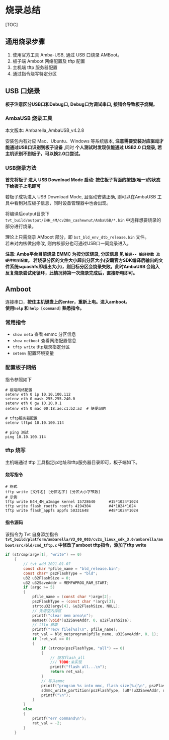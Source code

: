 # 烧录总结

[TOC]

## 通用烧录步骤

1. 使用官方工具 Amba-USB, 通过 USB 口烧录 AMBoot。
2. 板子端 Amboot 网络配置及 tftp 配置
3. 主机端 tftp 服务器配置
4. 通过指令烧写特定分区

## USB 口烧录 

__板子注意区分USB口和Debug口, Debug口为调试串口, 接错会导致板子烧糊。__

### AmbaUSB 烧录工具

本文版本: Ambarella_AmbaUSB_v4.2.8

安装包内有对应 Mac、Ubuntu、Windows 等系统版本, __注意需要安装对应驱动才能通过USB口识别到板子设备__ ,同时 __个人测试时发现仅能通过 USB2.0 口烧录, 若主机识别不到板子，可以换2.0口尝试。__

### USB烧录方法

__首先将板子 进入 USB Download Mode 启动: 按住板子背面的按钮(唯一)的状态下给板子上电即可__

若板子成功进入 USB Download Mode, 且驱动安装正确, 则可以在AmbaUSB 工具中看到对应板子信息，同时设备管理器中也会出现。

将编译后output目录下 `tvt_build/output/E4H_4M/cv28m_cashewnut/AmbaUSB/*.bin` 中选择想要烧录的部分进行烧录。

理论上只需烧录 AMboot 部分，即 `bst_bld_env_dtb_release.bin` 文件。  
若未对内核做出修改, 则内核部分也可通过USB口一同烧录进入。

__注意: Amba平台目前烧录 EMMC 为按分区烧录,  分区信息 见 `编译-- 编译参数 及 硬件相关配置`。 若烧录分区的文件大小超出分区大小(安霸官方SDK编译后输出的文件系统squashfs即超出大小)，则目标分区会烧录失败。此时AmbaUSB 会陷入反复烧录尝试死循环，此情况待第一次烧录完成后，直接断电即可。__

## Amboot

连接串口，__按住主机键盘上的enter，重新上电。进入amboot。__    
__使用`help` 和 `help [command]` 熟悉指令。__

### 常用指令

* `show meta` 查看 emmc 分区信息
* `show netboot` 查看网络配置信息
* `tftp write` tftp烧录指定分区
* `setenv` 配置环境变量

### 配置板子网络

指令参照如下

```Shell
# 板端网络配置
setenv eth 0 ip 10.10.100.112
setenv eth 0 mask 255.255.240.0
setenv eth 0 gw 10.10.0.1
setenv eth 0 mac 00:18:ae:c1:b2:a3  # 随便敲的

# tftp服务器配置
setenv tftpd 10.10.100.114

# ping 测试
ping 10.10.100.114
```

### tftp 烧写

主机端通过 tftp 工具指定ip地址和tftp服务器目录即可，板子端如下。

#### 烧写指令
```Shell 
# 格式
tftp write [文件名] [分区名字] [分区大小字节数]
# 示例
tftp write E4H_4M_uImage kernel 15728640      #15*1024*1024
tftp write flash_rootfs rootfs 4194304        #4*1024*1024
tftp write flash_appfs appfs 50331648         #48*1024*1024
```

#### 指令源码

该指令为 Tvt 自身添加指令
__`tvt_build/platform/ambarella/V3_00_003/cv2x_linux_sdk_3.0/ambarella/amboot/src/bld/cmd_tftp.c` 中修改了amboot tftp指令，添加了tftp write__ 

```C
if (strcmp(argv[1], "write") == 0)
    {
        // tvt add 2021-01-07
        const char *pfile_name = "bld_release.bin";
        const char* pszFlashType = "bld";
        u32 u32FlashSize = 0;
        u32 u32SaveAddr = MEMFWPROG_RAM_START;
        if (argc >= 5)
        {
            pfile_name = (const char *)argv[2];
            pszFlashType = (const char *)argv[3];
            strtou32(argv[4], &u32FlashSize, NULL);
            // 先清空内存区
            printf("clear mem area\n");
            memset((void*)u32SaveAddr, 0, u32FlashSize);
            // tftp 获取
            printf("recv file[%s]\n", pfile_name);
            ret_val = bld_netprogram(pfile_name, u32SaveAddr, 0, 1);
            if (ret_val == 0)
            {
                if (strcmp(pszFlashType, "all") == 0)
                {
                    // 烧写flash_all
                    /// TODO:未实现
                    printf("flash all...\n");
                    return ret_val;
                }
                // 写入emmc
                printf("program %s into mmc, flash size[%u]\n", pszFlashType, u32FlashSize);
                sdmmc_write_partition(pszFlashType, (u8*)u32SaveAddr, u32FlashSize, 1);
                printf("\n");
            }
        }
        else
        {
            printf("err command\n");
            ret_val = -2;
        }
    }
```

